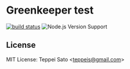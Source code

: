 Greenkeeper test
====

[![build status][circleci-image]][circleci-url]
![Node.js Version Support][node-version]

## License

MIT License: Teppei Sato &lt;teppeis@gmail.com&gt;

[circleci-image]: https://circleci.com/gh/teppeis-sandbox/greenkeeper-test-1.svg?style=shield
[circleci-url]: https://circleci.com/gh/teppeis-sandbox/greenkeeper-test-1
[node-version]: https://img.shields.io/badge/Node.js%20support-v6,v8,v10-brightgreen.svg

